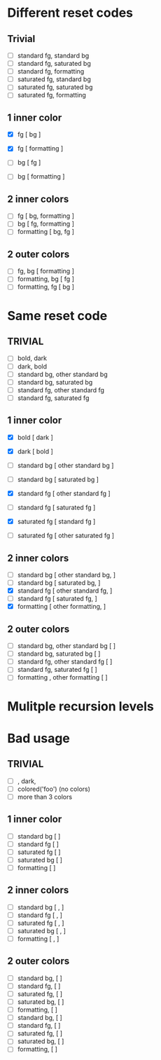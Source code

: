 # Different reset codes

## Trivial
- [ ] standard fg, standard bg
- [ ] standard fg, saturated bg
- [ ] standard fg, formatting
- [ ] saturated fg, standard bg
- [ ] saturated fg, saturated bg
- [ ] saturated fg, formatting

## 1 inner color
- [x] fg [ bg ]
- [x] fg [ formatting ]
- [ ] bg [ fg ]
- [ ] bg [ formatting ]


## 2 inner colors
- [ ] fg [ bg, formatting ]
- [ ] bg [ fg, formatting ]
- [ ] formatting [ bg, fg ]

## 2 outer colors
- [ ] fg, bg [ formatting ]
- [ ] formatting, bg [ fg ]
- [ ] formatting, fg [ bg ]
# Same reset code

## TRIVIAL
- [ ] bold, dark
- [ ] dark, bold
- [ ] standard bg, other standard bg
- [ ] standard bg, saturated bg
- [ ] standard fg, other standard fg
- [ ] standard fg, saturated fg

## 1 inner color
- [x] bold [ dark ]
- [x] dark [ bold ]
- [ ] standard bg [ other standard bg ]
- [ ] standard bg [ saturated bg ]
- [x] standard fg [ other standard fg ]
- [ ] standard fg [ saturated fg ]
- [x] saturated fg [ standard fg ]
- [ ] saturated fg [ other saturated fg ]


## 2 inner colors
- [ ] standard bg [ other standard bg, <random> ]
- [ ] standard bg [ saturated bg, <random> ]
- [x] standard fg [ other standard fg, <random> ]
- [ ] standard fg [ saturated fg, <random> ]
- [x] formatting [ other formatting, <random> ]

## 2 outer colors
- [ ] standard bg, other standard bg [ <random> ]
- [ ] standard bg, saturated bg [ <random> ]
- [ ] standard fg, other standard fg [ <random> ]
- [ ] standard fg, saturated fg [ <random> ]
- [ ] formatting , other formatting [ <random> ]
# Mulitple recursion levels

# Bad usage

## TRIVIAL
- [ ] <color>, dark, <same color>
- [ ] colored('foo') (no colors)
- [ ] more than 3 colors

## 1 inner color
- [ ] standard bg [ <same color> ]
- [ ] standard fg [ <same color> ]
- [ ] saturated fg [ <same color> ]
- [ ] saturated bg [ <same color> ]
- [ ] formatting [ <same color> ]

## 2 inner colors
- [ ] standard bg [ <random>, <same color> ]
- [ ] standard fg [ <random>, <same color> ]
- [ ] saturated fg [ <random>, <same color> ]
- [ ] saturated bg [ <random>, <same color> ]
- [ ] formatting [ <random>, <same color> ]

## 2 outer colors
- [ ] standard bg, <random> [ <same color> ]
- [ ] standard fg, <random> [ <same color> ]
- [ ] saturated fg, <random> [ <same color> ]
- [ ] saturated bg, <random> [ <same color> ]
- [ ] formatting, <random> [ <same color> ]
- [ ] standard bg, <same color> [ <random> ]
- [ ] standard fg, <same color> [ <random> ]
- [ ] saturated fg, <same color> [ <random> ]
- [ ] saturated bg, <same color> [ <random> ]
- [ ] formatting, <same color> [ <random> ]